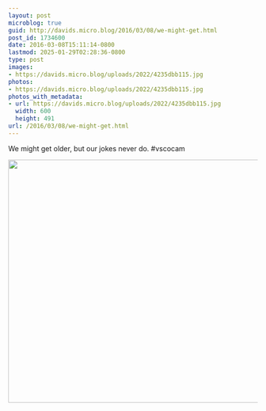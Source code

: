 ```yaml
---
layout: post
microblog: true
guid: http://davids.micro.blog/2016/03/08/we-might-get.html
post_id: 1734600
date: 2016-03-08T15:11:14-0800
lastmod: 2025-01-29T02:28:36-0800
type: post
images:
- https://davids.micro.blog/uploads/2022/4235dbb115.jpg
photos:
- https://davids.micro.blog/uploads/2022/4235dbb115.jpg
photos_with_metadata:
- url: https://davids.micro.blog/uploads/2022/4235dbb115.jpg
  width: 600
  height: 491
url: /2016/03/08/we-might-get.html
---
```

We might get older, but our jokes never do. #vscocam

<img src="/uploads/2022/4235dbb115.jpg" width="600" height="491" alt="">
